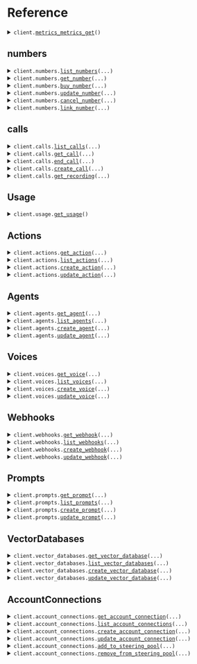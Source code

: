 # Reference
<details><summary><code>client.<a href="src/vocode/client.py">metrics_metrics_get</a>()</code></summary>
<dl>
<dd>

#### 📝 Description

<dl>
<dd>

<dl>
<dd>

Endpoint that serves Prometheus metrics.
</dd>
</dl>
</dd>
</dl>

#### 🔌 Usage

<dl>
<dd>

<dl>
<dd>

```python
from vocode import Vocode

client = Vocode(
    token="YOUR_TOKEN",
)
client.metrics_metrics_get()

```
</dd>
</dl>
</dd>
</dl>

#### ⚙️ Parameters

<dl>
<dd>

<dl>
<dd>

**request_options:** `typing.Optional[RequestOptions]` — Request-specific configuration.
    
</dd>
</dl>
</dd>
</dl>


</dd>
</dl>
</details>

## numbers
<details><summary><code>client.numbers.<a href="src/vocode/numbers/client.py">list_numbers</a>(...)</code></summary>
<dl>
<dd>

#### 🔌 Usage

<dl>
<dd>

<dl>
<dd>

```python
from vocode import Vocode

client = Vocode(
    token="YOUR_TOKEN",
)
client.numbers.list_numbers()

```
</dd>
</dl>
</dd>
</dl>

#### ⚙️ Parameters

<dl>
<dd>

<dl>
<dd>

**page:** `typing.Optional[int]` 
    
</dd>
</dl>

<dl>
<dd>

**size:** `typing.Optional[int]` 
    
</dd>
</dl>

<dl>
<dd>

**sort_column:** `typing.Optional[str]` 
    
</dd>
</dl>

<dl>
<dd>

**sort_desc:** `typing.Optional[bool]` 
    
</dd>
</dl>

<dl>
<dd>

**request_options:** `typing.Optional[RequestOptions]` — Request-specific configuration.
    
</dd>
</dl>
</dd>
</dl>


</dd>
</dl>
</details>

<details><summary><code>client.numbers.<a href="src/vocode/numbers/client.py">get_number</a>(...)</code></summary>
<dl>
<dd>

#### 🔌 Usage

<dl>
<dd>

<dl>
<dd>

```python
from vocode import Vocode

client = Vocode(
    token="YOUR_TOKEN",
)
client.numbers.get_number(
    phone_number="phone_number",
)

```
</dd>
</dl>
</dd>
</dl>

#### ⚙️ Parameters

<dl>
<dd>

<dl>
<dd>

**phone_number:** `str` 
    
</dd>
</dl>

<dl>
<dd>

**request_options:** `typing.Optional[RequestOptions]` — Request-specific configuration.
    
</dd>
</dl>
</dd>
</dl>


</dd>
</dl>
</details>

<details><summary><code>client.numbers.<a href="src/vocode/numbers/client.py">buy_number</a>(...)</code></summary>
<dl>
<dd>

#### 🔌 Usage

<dl>
<dd>

<dl>
<dd>

```python
from vocode import Vocode

client = Vocode(
    token="YOUR_TOKEN",
)
client.numbers.buy_number()

```
</dd>
</dl>
</dd>
</dl>

#### ⚙️ Parameters

<dl>
<dd>

<dl>
<dd>

**area_code:** `typing.Optional[str]` 
    
</dd>
</dl>

<dl>
<dd>

**telephony_provider:** `typing.Optional[BuyPhoneNumberRequestTelephonyProvider]` 
    
</dd>
</dl>

<dl>
<dd>

**telephony_account_connection:** `typing.Optional[str]` 
    
</dd>
</dl>

<dl>
<dd>

**inbound_agent:** `typing.Optional[BuyPhoneNumberRequestInboundAgent]` 
    
</dd>
</dl>

<dl>
<dd>

**request_options:** `typing.Optional[RequestOptions]` — Request-specific configuration.
    
</dd>
</dl>
</dd>
</dl>


</dd>
</dl>
</details>

<details><summary><code>client.numbers.<a href="src/vocode/numbers/client.py">update_number</a>(...)</code></summary>
<dl>
<dd>

#### 🔌 Usage

<dl>
<dd>

<dl>
<dd>

```python
from vocode import Vocode

client = Vocode(
    token="YOUR_TOKEN",
)
client.numbers.update_number(
    phone_number="phone_number",
)

```
</dd>
</dl>
</dd>
</dl>

#### ⚙️ Parameters

<dl>
<dd>

<dl>
<dd>

**phone_number:** `str` 
    
</dd>
</dl>

<dl>
<dd>

**outbound_only:** `typing.Optional[UpdateNumberRequestOutboundOnly]` 
    
</dd>
</dl>

<dl>
<dd>

**example_context:** `typing.Optional[UpdateNumberRequestExampleContext]` 
    
</dd>
</dl>

<dl>
<dd>

**label:** `typing.Optional[UpdateNumberRequestLabel]` 
    
</dd>
</dl>

<dl>
<dd>

**inbound_agent:** `typing.Optional[UpdateNumberRequestInboundAgent]` 
    
</dd>
</dl>

<dl>
<dd>

**request_options:** `typing.Optional[RequestOptions]` — Request-specific configuration.
    
</dd>
</dl>
</dd>
</dl>


</dd>
</dl>
</details>

<details><summary><code>client.numbers.<a href="src/vocode/numbers/client.py">cancel_number</a>(...)</code></summary>
<dl>
<dd>

#### 🔌 Usage

<dl>
<dd>

<dl>
<dd>

```python
from vocode import Vocode

client = Vocode(
    token="YOUR_TOKEN",
)
client.numbers.cancel_number(
    phone_number="phone_number",
)

```
</dd>
</dl>
</dd>
</dl>

#### ⚙️ Parameters

<dl>
<dd>

<dl>
<dd>

**phone_number:** `str` 
    
</dd>
</dl>

<dl>
<dd>

**request_options:** `typing.Optional[RequestOptions]` — Request-specific configuration.
    
</dd>
</dl>
</dd>
</dl>


</dd>
</dl>
</details>

<details><summary><code>client.numbers.<a href="src/vocode/numbers/client.py">link_number</a>(...)</code></summary>
<dl>
<dd>

#### 🔌 Usage

<dl>
<dd>

<dl>
<dd>

```python
from vocode import Vocode

client = Vocode(
    token="YOUR_TOKEN",
)
client.numbers.link_number(
    phone_number="phone_number",
    telephony_account_connection="telephony_account_connection",
)

```
</dd>
</dl>
</dd>
</dl>

#### ⚙️ Parameters

<dl>
<dd>

<dl>
<dd>

**phone_number:** `str` 
    
</dd>
</dl>

<dl>
<dd>

**telephony_account_connection:** `str` 
    
</dd>
</dl>

<dl>
<dd>

**outbound_only:** `typing.Optional[bool]` 
    
</dd>
</dl>

<dl>
<dd>

**inbound_agent:** `typing.Optional[LinkPhoneNumberRequestInboundAgent]` 
    
</dd>
</dl>

<dl>
<dd>

**request_options:** `typing.Optional[RequestOptions]` — Request-specific configuration.
    
</dd>
</dl>
</dd>
</dl>


</dd>
</dl>
</details>

## calls
<details><summary><code>client.calls.<a href="src/vocode/calls/client.py">list_calls</a>(...)</code></summary>
<dl>
<dd>

#### 🔌 Usage

<dl>
<dd>

<dl>
<dd>

```python
from vocode import Vocode

client = Vocode(
    token="YOUR_TOKEN",
)
client.calls.list_calls()

```
</dd>
</dl>
</dd>
</dl>

#### ⚙️ Parameters

<dl>
<dd>

<dl>
<dd>

**page:** `typing.Optional[int]` 
    
</dd>
</dl>

<dl>
<dd>

**size:** `typing.Optional[int]` 
    
</dd>
</dl>

<dl>
<dd>

**sort_column:** `typing.Optional[str]` 
    
</dd>
</dl>

<dl>
<dd>

**sort_desc:** `typing.Optional[bool]` 
    
</dd>
</dl>

<dl>
<dd>

**request_options:** `typing.Optional[RequestOptions]` — Request-specific configuration.
    
</dd>
</dl>
</dd>
</dl>


</dd>
</dl>
</details>

<details><summary><code>client.calls.<a href="src/vocode/calls/client.py">get_call</a>(...)</code></summary>
<dl>
<dd>

#### 🔌 Usage

<dl>
<dd>

<dl>
<dd>

```python
from vocode import Vocode

client = Vocode(
    token="YOUR_TOKEN",
)
client.calls.get_call(
    id="id",
)

```
</dd>
</dl>
</dd>
</dl>

#### ⚙️ Parameters

<dl>
<dd>

<dl>
<dd>

**id:** `str` 
    
</dd>
</dl>

<dl>
<dd>

**request_options:** `typing.Optional[RequestOptions]` — Request-specific configuration.
    
</dd>
</dl>
</dd>
</dl>


</dd>
</dl>
</details>

<details><summary><code>client.calls.<a href="src/vocode/calls/client.py">end_call</a>(...)</code></summary>
<dl>
<dd>

#### 🔌 Usage

<dl>
<dd>

<dl>
<dd>

```python
from vocode import Vocode

client = Vocode(
    token="YOUR_TOKEN",
)
client.calls.end_call(
    id="id",
)

```
</dd>
</dl>
</dd>
</dl>

#### ⚙️ Parameters

<dl>
<dd>

<dl>
<dd>

**id:** `str` 
    
</dd>
</dl>

<dl>
<dd>

**request_options:** `typing.Optional[RequestOptions]` — Request-specific configuration.
    
</dd>
</dl>
</dd>
</dl>


</dd>
</dl>
</details>

<details><summary><code>client.calls.<a href="src/vocode/calls/client.py">create_call</a>(...)</code></summary>
<dl>
<dd>

#### 🔌 Usage

<dl>
<dd>

<dl>
<dd>

```python
from vocode import Vocode

client = Vocode(
    token="YOUR_TOKEN",
)
client.calls.create_call(
    from_number="from_number",
    to_number="to_number",
    agent="agent",
)

```
</dd>
</dl>
</dd>
</dl>

#### ⚙️ Parameters

<dl>
<dd>

<dl>
<dd>

**from_number:** `str` 
    
</dd>
</dl>

<dl>
<dd>

**to_number:** `str` 
    
</dd>
</dl>

<dl>
<dd>

**agent:** `CreateCallRequestAgent` 
    
</dd>
</dl>

<dl>
<dd>

**on_no_human_answer:** `typing.Optional[CreateCallRequestOnNoHumanAnswer]` 
    
</dd>
</dl>

<dl>
<dd>

**run_do_not_call_detection:** `typing.Optional[bool]` 
    
</dd>
</dl>

<dl>
<dd>

**hipaa_compliant:** `typing.Optional[bool]` 
    
</dd>
</dl>

<dl>
<dd>

**context:** `typing.Optional[typing.Dict[str, typing.Optional[str]]]` 
    
</dd>
</dl>

<dl>
<dd>

**telephony_params:** `typing.Optional[typing.Dict[str, typing.Optional[str]]]` 
    
</dd>
</dl>

<dl>
<dd>

**request_options:** `typing.Optional[RequestOptions]` — Request-specific configuration.
    
</dd>
</dl>
</dd>
</dl>


</dd>
</dl>
</details>

<details><summary><code>client.calls.<a href="src/vocode/calls/client.py">get_recording</a>(...)</code></summary>
<dl>
<dd>

#### 🔌 Usage

<dl>
<dd>

<dl>
<dd>

```python
from vocode import Vocode

client = Vocode(
    token="YOUR_TOKEN",
)
client.calls.get_recording(
    id="string",
)

```
</dd>
</dl>
</dd>
</dl>

#### ⚙️ Parameters

<dl>
<dd>

<dl>
<dd>

**id:** `str` 
    
</dd>
</dl>

<dl>
<dd>

**request_options:** `typing.Optional[RequestOptions]` — Request-specific configuration.
    
</dd>
</dl>
</dd>
</dl>


</dd>
</dl>
</details>

## Usage
<details><summary><code>client.usage.<a href="src/vocode/usage/client.py">get_usage</a>()</code></summary>
<dl>
<dd>

#### 🔌 Usage

<dl>
<dd>

<dl>
<dd>

```python
from vocode import Vocode

client = Vocode(
    token="YOUR_TOKEN",
)
client.usage.get_usage()

```
</dd>
</dl>
</dd>
</dl>

#### ⚙️ Parameters

<dl>
<dd>

<dl>
<dd>

**request_options:** `typing.Optional[RequestOptions]` — Request-specific configuration.
    
</dd>
</dl>
</dd>
</dl>


</dd>
</dl>
</details>

## Actions
<details><summary><code>client.actions.<a href="src/vocode/actions/client.py">get_action</a>(...)</code></summary>
<dl>
<dd>

#### 🔌 Usage

<dl>
<dd>

<dl>
<dd>

```python
from vocode import Vocode

client = Vocode(
    token="YOUR_TOKEN",
)
client.actions.get_action(
    id="id",
)

```
</dd>
</dl>
</dd>
</dl>

#### ⚙️ Parameters

<dl>
<dd>

<dl>
<dd>

**id:** `str` 
    
</dd>
</dl>

<dl>
<dd>

**request_options:** `typing.Optional[RequestOptions]` — Request-specific configuration.
    
</dd>
</dl>
</dd>
</dl>


</dd>
</dl>
</details>

<details><summary><code>client.actions.<a href="src/vocode/actions/client.py">list_actions</a>(...)</code></summary>
<dl>
<dd>

#### 🔌 Usage

<dl>
<dd>

<dl>
<dd>

```python
from vocode import Vocode

client = Vocode(
    token="YOUR_TOKEN",
)
client.actions.list_actions()

```
</dd>
</dl>
</dd>
</dl>

#### ⚙️ Parameters

<dl>
<dd>

<dl>
<dd>

**page:** `typing.Optional[int]` 
    
</dd>
</dl>

<dl>
<dd>

**size:** `typing.Optional[int]` 
    
</dd>
</dl>

<dl>
<dd>

**sort_column:** `typing.Optional[str]` 
    
</dd>
</dl>

<dl>
<dd>

**sort_desc:** `typing.Optional[bool]` 
    
</dd>
</dl>

<dl>
<dd>

**request_options:** `typing.Optional[RequestOptions]` — Request-specific configuration.
    
</dd>
</dl>
</dd>
</dl>


</dd>
</dl>
</details>

<details><summary><code>client.actions.<a href="src/vocode/actions/client.py">create_action</a>(...)</code></summary>
<dl>
<dd>

#### 🔌 Usage

<dl>
<dd>

<dl>
<dd>

```python
from vocode import AddToConferenceActionParams, AddToConferenceConfig, Vocode

client = Vocode(
    token="YOUR_TOKEN",
)
client.actions.create_action(
    request=AddToConferenceActionParams(
        config=AddToConferenceConfig(
            phone_number="phone_number",
        ),
    ),
)

```
</dd>
</dl>
</dd>
</dl>

#### ⚙️ Parameters

<dl>
<dd>

<dl>
<dd>

**request:** `ActionParamsRequest` 
    
</dd>
</dl>

<dl>
<dd>

**request_options:** `typing.Optional[RequestOptions]` — Request-specific configuration.
    
</dd>
</dl>
</dd>
</dl>


</dd>
</dl>
</details>

<details><summary><code>client.actions.<a href="src/vocode/actions/client.py">update_action</a>(...)</code></summary>
<dl>
<dd>

#### 🔌 Usage

<dl>
<dd>

<dl>
<dd>

```python
from vocode import AddToConferenceActionUpdateParams, Vocode

client = Vocode(
    token="YOUR_TOKEN",
)
client.actions.update_action(
    id="id",
    request=AddToConferenceActionUpdateParams(),
)

```
</dd>
</dl>
</dd>
</dl>

#### ⚙️ Parameters

<dl>
<dd>

<dl>
<dd>

**id:** `str` 
    
</dd>
</dl>

<dl>
<dd>

**request:** `ActionUpdateParamsRequest` 
    
</dd>
</dl>

<dl>
<dd>

**request_options:** `typing.Optional[RequestOptions]` — Request-specific configuration.
    
</dd>
</dl>
</dd>
</dl>


</dd>
</dl>
</details>

## Agents
<details><summary><code>client.agents.<a href="src/vocode/agents/client.py">get_agent</a>(...)</code></summary>
<dl>
<dd>

#### 🔌 Usage

<dl>
<dd>

<dl>
<dd>

```python
from vocode import Vocode

client = Vocode(
    token="YOUR_TOKEN",
)
client.agents.get_agent(
    id="id",
)

```
</dd>
</dl>
</dd>
</dl>

#### ⚙️ Parameters

<dl>
<dd>

<dl>
<dd>

**id:** `str` 
    
</dd>
</dl>

<dl>
<dd>

**request_options:** `typing.Optional[RequestOptions]` — Request-specific configuration.
    
</dd>
</dl>
</dd>
</dl>


</dd>
</dl>
</details>

<details><summary><code>client.agents.<a href="src/vocode/agents/client.py">list_agents</a>(...)</code></summary>
<dl>
<dd>

#### 🔌 Usage

<dl>
<dd>

<dl>
<dd>

```python
from vocode import Vocode

client = Vocode(
    token="YOUR_TOKEN",
)
client.agents.list_agents()

```
</dd>
</dl>
</dd>
</dl>

#### ⚙️ Parameters

<dl>
<dd>

<dl>
<dd>

**page:** `typing.Optional[int]` 
    
</dd>
</dl>

<dl>
<dd>

**size:** `typing.Optional[int]` 
    
</dd>
</dl>

<dl>
<dd>

**sort_column:** `typing.Optional[str]` 
    
</dd>
</dl>

<dl>
<dd>

**sort_desc:** `typing.Optional[bool]` 
    
</dd>
</dl>

<dl>
<dd>

**request_options:** `typing.Optional[RequestOptions]` — Request-specific configuration.
    
</dd>
</dl>
</dd>
</dl>


</dd>
</dl>
</details>

<details><summary><code>client.agents.<a href="src/vocode/agents/client.py">create_agent</a>(...)</code></summary>
<dl>
<dd>

#### 🔌 Usage

<dl>
<dd>

<dl>
<dd>

```python
from vocode import Vocode

client = Vocode(
    token="YOUR_TOKEN",
)
client.agents.create_agent(
    prompt="prompt",
    voice="voice",
)

```
</dd>
</dl>
</dd>
</dl>

#### ⚙️ Parameters

<dl>
<dd>

<dl>
<dd>

**prompt:** `AgentParamsPrompt` 
    
</dd>
</dl>

<dl>
<dd>

**voice:** `AgentParamsVoice` 
    
</dd>
</dl>

<dl>
<dd>

**name:** `typing.Optional[str]` 
    
</dd>
</dl>

<dl>
<dd>

**language:** `typing.Optional[Language]` 
    
</dd>
</dl>

<dl>
<dd>

**actions:** `typing.Optional[typing.Sequence[AgentParamsActionsItem]]` 
    
</dd>
</dl>

<dl>
<dd>

**initial_message:** `typing.Optional[str]` 
    
</dd>
</dl>

<dl>
<dd>

**webhook:** `typing.Optional[AgentParamsWebhook]` 
    
</dd>
</dl>

<dl>
<dd>

**vector_database:** `typing.Optional[AgentParamsVectorDatabase]` 
    
</dd>
</dl>

<dl>
<dd>

**interrupt_sensitivity:** `typing.Optional[InterruptSensitivity]` 
    
</dd>
</dl>

<dl>
<dd>

**context_endpoint:** `typing.Optional[str]` 
    
</dd>
</dl>

<dl>
<dd>

**noise_suppression:** `typing.Optional[bool]` 
    
</dd>
</dl>

<dl>
<dd>

**endpointing_sensitivity:** `typing.Optional[AgentParamsEndpointingSensitivity]` 
    
</dd>
</dl>

<dl>
<dd>

**ivr_navigation_mode:** `typing.Optional[AgentParamsIvrNavigationMode]` 
    
</dd>
</dl>

<dl>
<dd>

**conversation_speed:** `typing.Optional[float]` 
    
</dd>
</dl>

<dl>
<dd>

**initial_message_delay:** `typing.Optional[float]` 
    
</dd>
</dl>

<dl>
<dd>

**openai_model_name_override:** `typing.Optional[str]` 
    
</dd>
</dl>

<dl>
<dd>

**ask_if_human_present_on_idle:** `typing.Optional[bool]` 
    
</dd>
</dl>

<dl>
<dd>

**openai_account_connection:** `typing.Optional[AgentParamsOpenaiAccountConnection]` 
    
</dd>
</dl>

<dl>
<dd>

**run_do_not_call_detection:** `typing.Optional[bool]` 
    
</dd>
</dl>

<dl>
<dd>

**llm_fallback:** `typing.Optional[InternalLlmFallback]` 
    
</dd>
</dl>

<dl>
<dd>

**deepgram_keywords:** `typing.Optional[
    typing.Dict[str, typing.Optional[AgentParamsDeepgramKeywordsValue]]
]` 
    
</dd>
</dl>

<dl>
<dd>

**idle_time_seconds:** `typing.Optional[int]` 
    
</dd>
</dl>

<dl>
<dd>

**llm_temperature:** `typing.Optional[float]` 
    
</dd>
</dl>

<dl>
<dd>

**request_options:** `typing.Optional[RequestOptions]` — Request-specific configuration.
    
</dd>
</dl>
</dd>
</dl>


</dd>
</dl>
</details>

<details><summary><code>client.agents.<a href="src/vocode/agents/client.py">update_agent</a>(...)</code></summary>
<dl>
<dd>

#### 🔌 Usage

<dl>
<dd>

<dl>
<dd>

```python
from vocode import Vocode

client = Vocode(
    token="YOUR_TOKEN",
)
client.agents.update_agent(
    id="id",
)

```
</dd>
</dl>
</dd>
</dl>

#### ⚙️ Parameters

<dl>
<dd>

<dl>
<dd>

**id:** `str` 
    
</dd>
</dl>

<dl>
<dd>

**name:** `typing.Optional[AgentUpdateParamsName]` 
    
</dd>
</dl>

<dl>
<dd>

**prompt:** `typing.Optional[AgentUpdateParamsPrompt]` 
    
</dd>
</dl>

<dl>
<dd>

**language:** `typing.Optional[AgentUpdateParamsLanguage]` 
    
</dd>
</dl>

<dl>
<dd>

**actions:** `typing.Optional[AgentUpdateParamsActions]` 
    
</dd>
</dl>

<dl>
<dd>

**voice:** `typing.Optional[AgentUpdateParamsVoice]` 
    
</dd>
</dl>

<dl>
<dd>

**initial_message:** `typing.Optional[AgentUpdateParamsInitialMessage]` 
    
</dd>
</dl>

<dl>
<dd>

**webhook:** `typing.Optional[AgentUpdateParamsWebhook]` 
    
</dd>
</dl>

<dl>
<dd>

**vector_database:** `typing.Optional[AgentUpdateParamsVectorDatabase]` 
    
</dd>
</dl>

<dl>
<dd>

**interrupt_sensitivity:** `typing.Optional[AgentUpdateParamsInterruptSensitivity]` 
    
</dd>
</dl>

<dl>
<dd>

**context_endpoint:** `typing.Optional[AgentUpdateParamsContextEndpoint]` 
    
</dd>
</dl>

<dl>
<dd>

**noise_suppression:** `typing.Optional[AgentUpdateParamsNoiseSuppression]` 
    
</dd>
</dl>

<dl>
<dd>

**endpointing_sensitivity:** `typing.Optional[AgentUpdateParamsEndpointingSensitivity]` 
    
</dd>
</dl>

<dl>
<dd>

**ivr_navigation_mode:** `typing.Optional[AgentUpdateParamsIvrNavigationMode]` 
    
</dd>
</dl>

<dl>
<dd>

**conversation_speed:** `typing.Optional[AgentUpdateParamsConversationSpeed]` 
    
</dd>
</dl>

<dl>
<dd>

**initial_message_delay:** `typing.Optional[AgentUpdateParamsInitialMessageDelay]` 
    
</dd>
</dl>

<dl>
<dd>

**openai_model_name_override:** `typing.Optional[AgentUpdateParamsOpenaiModelNameOverride]` 
    
</dd>
</dl>

<dl>
<dd>

**ask_if_human_present_on_idle:** `typing.Optional[AgentUpdateParamsAskIfHumanPresentOnIdle]` 
    
</dd>
</dl>

<dl>
<dd>

**openai_account_connection:** `typing.Optional[AgentUpdateParamsOpenaiAccountConnection]` 
    
</dd>
</dl>

<dl>
<dd>

**run_do_not_call_detection:** `typing.Optional[AgentUpdateParamsRunDoNotCallDetection]` 
    
</dd>
</dl>

<dl>
<dd>

**llm_fallback:** `typing.Optional[AgentUpdateParamsLlmFallback]` 
    
</dd>
</dl>

<dl>
<dd>

**deepgram_keywords:** `typing.Optional[AgentUpdateParamsDeepgramKeywords]` 
    
</dd>
</dl>

<dl>
<dd>

**idle_time_seconds:** `typing.Optional[AgentUpdateParamsIdleTimeSeconds]` 
    
</dd>
</dl>

<dl>
<dd>

**request_options:** `typing.Optional[RequestOptions]` — Request-specific configuration.
    
</dd>
</dl>
</dd>
</dl>


</dd>
</dl>
</details>

## Voices
<details><summary><code>client.voices.<a href="src/vocode/voices/client.py">get_voice</a>(...)</code></summary>
<dl>
<dd>

#### 🔌 Usage

<dl>
<dd>

<dl>
<dd>

```python
from vocode import Vocode

client = Vocode(
    token="YOUR_TOKEN",
)
client.voices.get_voice(
    id="id",
)

```
</dd>
</dl>
</dd>
</dl>

#### ⚙️ Parameters

<dl>
<dd>

<dl>
<dd>

**id:** `str` 
    
</dd>
</dl>

<dl>
<dd>

**request_options:** `typing.Optional[RequestOptions]` — Request-specific configuration.
    
</dd>
</dl>
</dd>
</dl>


</dd>
</dl>
</details>

<details><summary><code>client.voices.<a href="src/vocode/voices/client.py">list_voices</a>(...)</code></summary>
<dl>
<dd>

#### 🔌 Usage

<dl>
<dd>

<dl>
<dd>

```python
from vocode import Vocode

client = Vocode(
    token="YOUR_TOKEN",
)
client.voices.list_voices()

```
</dd>
</dl>
</dd>
</dl>

#### ⚙️ Parameters

<dl>
<dd>

<dl>
<dd>

**page:** `typing.Optional[int]` 
    
</dd>
</dl>

<dl>
<dd>

**size:** `typing.Optional[int]` 
    
</dd>
</dl>

<dl>
<dd>

**sort_column:** `typing.Optional[str]` 
    
</dd>
</dl>

<dl>
<dd>

**sort_desc:** `typing.Optional[bool]` 
    
</dd>
</dl>

<dl>
<dd>

**request_options:** `typing.Optional[RequestOptions]` — Request-specific configuration.
    
</dd>
</dl>
</dd>
</dl>


</dd>
</dl>
</details>

<details><summary><code>client.voices.<a href="src/vocode/voices/client.py">create_voice</a>(...)</code></summary>
<dl>
<dd>

#### 🔌 Usage

<dl>
<dd>

<dl>
<dd>

```python
from vocode import AzureVoiceParams, Vocode

client = Vocode(
    token="YOUR_TOKEN",
)
client.voices.create_voice(
    request=AzureVoiceParams(
        voice_name="voice_name",
    ),
)

```
</dd>
</dl>
</dd>
</dl>

#### ⚙️ Parameters

<dl>
<dd>

<dl>
<dd>

**request:** `VoiceParamsRequest` 
    
</dd>
</dl>

<dl>
<dd>

**request_options:** `typing.Optional[RequestOptions]` — Request-specific configuration.
    
</dd>
</dl>
</dd>
</dl>


</dd>
</dl>
</details>

<details><summary><code>client.voices.<a href="src/vocode/voices/client.py">update_voice</a>(...)</code></summary>
<dl>
<dd>

#### 🔌 Usage

<dl>
<dd>

<dl>
<dd>

```python
from vocode import AzureVoiceUpdateParams, Vocode

client = Vocode(
    token="YOUR_TOKEN",
)
client.voices.update_voice(
    id="id",
    request=AzureVoiceUpdateParams(),
)

```
</dd>
</dl>
</dd>
</dl>

#### ⚙️ Parameters

<dl>
<dd>

<dl>
<dd>

**id:** `str` 
    
</dd>
</dl>

<dl>
<dd>

**request:** `VoiceUpdateParamsRequest` 
    
</dd>
</dl>

<dl>
<dd>

**request_options:** `typing.Optional[RequestOptions]` — Request-specific configuration.
    
</dd>
</dl>
</dd>
</dl>


</dd>
</dl>
</details>

## Webhooks
<details><summary><code>client.webhooks.<a href="src/vocode/webhooks/client.py">get_webhook</a>(...)</code></summary>
<dl>
<dd>

#### 🔌 Usage

<dl>
<dd>

<dl>
<dd>

```python
from vocode import Vocode

client = Vocode(
    token="YOUR_TOKEN",
)
client.webhooks.get_webhook(
    id="id",
)

```
</dd>
</dl>
</dd>
</dl>

#### ⚙️ Parameters

<dl>
<dd>

<dl>
<dd>

**id:** `str` 
    
</dd>
</dl>

<dl>
<dd>

**request_options:** `typing.Optional[RequestOptions]` — Request-specific configuration.
    
</dd>
</dl>
</dd>
</dl>


</dd>
</dl>
</details>

<details><summary><code>client.webhooks.<a href="src/vocode/webhooks/client.py">list_webhooks</a>(...)</code></summary>
<dl>
<dd>

#### 🔌 Usage

<dl>
<dd>

<dl>
<dd>

```python
from vocode import Vocode

client = Vocode(
    token="YOUR_TOKEN",
)
client.webhooks.list_webhooks()

```
</dd>
</dl>
</dd>
</dl>

#### ⚙️ Parameters

<dl>
<dd>

<dl>
<dd>

**page:** `typing.Optional[int]` 
    
</dd>
</dl>

<dl>
<dd>

**size:** `typing.Optional[int]` 
    
</dd>
</dl>

<dl>
<dd>

**sort_column:** `typing.Optional[str]` 
    
</dd>
</dl>

<dl>
<dd>

**sort_desc:** `typing.Optional[bool]` 
    
</dd>
</dl>

<dl>
<dd>

**request_options:** `typing.Optional[RequestOptions]` — Request-specific configuration.
    
</dd>
</dl>
</dd>
</dl>


</dd>
</dl>
</details>

<details><summary><code>client.webhooks.<a href="src/vocode/webhooks/client.py">create_webhook</a>(...)</code></summary>
<dl>
<dd>

#### 🔌 Usage

<dl>
<dd>

<dl>
<dd>

```python
from vocode import Vocode

client = Vocode(
    token="YOUR_TOKEN",
)
client.webhooks.create_webhook(
    subscriptions=["event_message"],
    url="url",
)

```
</dd>
</dl>
</dd>
</dl>

#### ⚙️ Parameters

<dl>
<dd>

<dl>
<dd>

**subscriptions:** `typing.Sequence[EventType]` 
    
</dd>
</dl>

<dl>
<dd>

**url:** `str` 
    
</dd>
</dl>

<dl>
<dd>

**method:** `typing.Optional[HttpMethod]` 
    
</dd>
</dl>

<dl>
<dd>

**request_options:** `typing.Optional[RequestOptions]` — Request-specific configuration.
    
</dd>
</dl>
</dd>
</dl>


</dd>
</dl>
</details>

<details><summary><code>client.webhooks.<a href="src/vocode/webhooks/client.py">update_webhook</a>(...)</code></summary>
<dl>
<dd>

#### 🔌 Usage

<dl>
<dd>

<dl>
<dd>

```python
from vocode import Vocode

client = Vocode(
    token="YOUR_TOKEN",
)
client.webhooks.update_webhook(
    id="id",
)

```
</dd>
</dl>
</dd>
</dl>

#### ⚙️ Parameters

<dl>
<dd>

<dl>
<dd>

**id:** `str` 
    
</dd>
</dl>

<dl>
<dd>

**subscriptions:** `typing.Optional[WebhookUpdateParamsSubscriptions]` 
    
</dd>
</dl>

<dl>
<dd>

**url:** `typing.Optional[WebhookUpdateParamsUrl]` 
    
</dd>
</dl>

<dl>
<dd>

**method:** `typing.Optional[WebhookUpdateParamsMethod]` 
    
</dd>
</dl>

<dl>
<dd>

**request_options:** `typing.Optional[RequestOptions]` — Request-specific configuration.
    
</dd>
</dl>
</dd>
</dl>


</dd>
</dl>
</details>

## Prompts
<details><summary><code>client.prompts.<a href="src/vocode/prompts/client.py">get_prompt</a>(...)</code></summary>
<dl>
<dd>

#### 🔌 Usage

<dl>
<dd>

<dl>
<dd>

```python
from vocode import Vocode

client = Vocode(
    token="YOUR_TOKEN",
)
client.prompts.get_prompt(
    id="id",
)

```
</dd>
</dl>
</dd>
</dl>

#### ⚙️ Parameters

<dl>
<dd>

<dl>
<dd>

**id:** `str` 
    
</dd>
</dl>

<dl>
<dd>

**request_options:** `typing.Optional[RequestOptions]` — Request-specific configuration.
    
</dd>
</dl>
</dd>
</dl>


</dd>
</dl>
</details>

<details><summary><code>client.prompts.<a href="src/vocode/prompts/client.py">list_prompts</a>(...)</code></summary>
<dl>
<dd>

#### 🔌 Usage

<dl>
<dd>

<dl>
<dd>

```python
from vocode import Vocode

client = Vocode(
    token="YOUR_TOKEN",
)
client.prompts.list_prompts()

```
</dd>
</dl>
</dd>
</dl>

#### ⚙️ Parameters

<dl>
<dd>

<dl>
<dd>

**page:** `typing.Optional[int]` 
    
</dd>
</dl>

<dl>
<dd>

**size:** `typing.Optional[int]` 
    
</dd>
</dl>

<dl>
<dd>

**sort_column:** `typing.Optional[str]` 
    
</dd>
</dl>

<dl>
<dd>

**sort_desc:** `typing.Optional[bool]` 
    
</dd>
</dl>

<dl>
<dd>

**request_options:** `typing.Optional[RequestOptions]` — Request-specific configuration.
    
</dd>
</dl>
</dd>
</dl>


</dd>
</dl>
</details>

<details><summary><code>client.prompts.<a href="src/vocode/prompts/client.py">create_prompt</a>(...)</code></summary>
<dl>
<dd>

#### 🔌 Usage

<dl>
<dd>

<dl>
<dd>

```python
from vocode import Vocode

client = Vocode(
    token="YOUR_TOKEN",
)
client.prompts.create_prompt()

```
</dd>
</dl>
</dd>
</dl>

#### ⚙️ Parameters

<dl>
<dd>

<dl>
<dd>

**content:** `typing.Optional[str]` 
    
</dd>
</dl>

<dl>
<dd>

**collect_fields:** `typing.Optional[typing.Sequence[CollectField]]` 
    
</dd>
</dl>

<dl>
<dd>

**context_endpoint:** `typing.Optional[str]` 
    
</dd>
</dl>

<dl>
<dd>

**prompt_template:** `typing.Optional[PromptParamsPromptTemplate]` 
    
</dd>
</dl>

<dl>
<dd>

**request_options:** `typing.Optional[RequestOptions]` — Request-specific configuration.
    
</dd>
</dl>
</dd>
</dl>


</dd>
</dl>
</details>

<details><summary><code>client.prompts.<a href="src/vocode/prompts/client.py">update_prompt</a>(...)</code></summary>
<dl>
<dd>

#### 🔌 Usage

<dl>
<dd>

<dl>
<dd>

```python
from vocode import Vocode

client = Vocode(
    token="YOUR_TOKEN",
)
client.prompts.update_prompt(
    id="id",
)

```
</dd>
</dl>
</dd>
</dl>

#### ⚙️ Parameters

<dl>
<dd>

<dl>
<dd>

**id:** `str` 
    
</dd>
</dl>

<dl>
<dd>

**content:** `typing.Optional[PromptUpdateParamsContent]` 
    
</dd>
</dl>

<dl>
<dd>

**collect_fields:** `typing.Optional[PromptUpdateParamsCollectFields]` 
    
</dd>
</dl>

<dl>
<dd>

**context_endpoint:** `typing.Optional[PromptUpdateParamsContextEndpoint]` 
    
</dd>
</dl>

<dl>
<dd>

**prompt_template:** `typing.Optional[PromptUpdateParamsPromptTemplate]` 
    
</dd>
</dl>

<dl>
<dd>

**request_options:** `typing.Optional[RequestOptions]` — Request-specific configuration.
    
</dd>
</dl>
</dd>
</dl>


</dd>
</dl>
</details>

## VectorDatabases
<details><summary><code>client.vector_databases.<a href="src/vocode/vector_databases/client.py">get_vector_database</a>(...)</code></summary>
<dl>
<dd>

#### 🔌 Usage

<dl>
<dd>

<dl>
<dd>

```python
from vocode import Vocode

client = Vocode(
    token="YOUR_TOKEN",
)
client.vector_databases.get_vector_database(
    id="id",
)

```
</dd>
</dl>
</dd>
</dl>

#### ⚙️ Parameters

<dl>
<dd>

<dl>
<dd>

**id:** `str` 
    
</dd>
</dl>

<dl>
<dd>

**request_options:** `typing.Optional[RequestOptions]` — Request-specific configuration.
    
</dd>
</dl>
</dd>
</dl>


</dd>
</dl>
</details>

<details><summary><code>client.vector_databases.<a href="src/vocode/vector_databases/client.py">list_vector_databases</a>(...)</code></summary>
<dl>
<dd>

#### 🔌 Usage

<dl>
<dd>

<dl>
<dd>

```python
from vocode import Vocode

client = Vocode(
    token="YOUR_TOKEN",
)
client.vector_databases.list_vector_databases()

```
</dd>
</dl>
</dd>
</dl>

#### ⚙️ Parameters

<dl>
<dd>

<dl>
<dd>

**page:** `typing.Optional[int]` 
    
</dd>
</dl>

<dl>
<dd>

**size:** `typing.Optional[int]` 
    
</dd>
</dl>

<dl>
<dd>

**sort_column:** `typing.Optional[str]` 
    
</dd>
</dl>

<dl>
<dd>

**sort_desc:** `typing.Optional[bool]` 
    
</dd>
</dl>

<dl>
<dd>

**request_options:** `typing.Optional[RequestOptions]` — Request-specific configuration.
    
</dd>
</dl>
</dd>
</dl>


</dd>
</dl>
</details>

<details><summary><code>client.vector_databases.<a href="src/vocode/vector_databases/client.py">create_vector_database</a>(...)</code></summary>
<dl>
<dd>

#### 🔌 Usage

<dl>
<dd>

<dl>
<dd>

```python
from vocode import Vocode

client = Vocode(
    token="YOUR_TOKEN",
)
client.vector_databases.create_vector_database(
    index="index",
    api_key="api_key",
    api_environment="api_environment",
)

```
</dd>
</dl>
</dd>
</dl>

#### ⚙️ Parameters

<dl>
<dd>

<dl>
<dd>

**index:** `str` 
    
</dd>
</dl>

<dl>
<dd>

**api_key:** `str` 
    
</dd>
</dl>

<dl>
<dd>

**api_environment:** `str` 
    
</dd>
</dl>

<dl>
<dd>

**request_options:** `typing.Optional[RequestOptions]` — Request-specific configuration.
    
</dd>
</dl>
</dd>
</dl>


</dd>
</dl>
</details>

<details><summary><code>client.vector_databases.<a href="src/vocode/vector_databases/client.py">update_vector_database</a>(...)</code></summary>
<dl>
<dd>

#### 🔌 Usage

<dl>
<dd>

<dl>
<dd>

```python
from vocode import Vocode

client = Vocode(
    token="YOUR_TOKEN",
)
client.vector_databases.update_vector_database(
    id="id",
)

```
</dd>
</dl>
</dd>
</dl>

#### ⚙️ Parameters

<dl>
<dd>

<dl>
<dd>

**id:** `str` 
    
</dd>
</dl>

<dl>
<dd>

**index:** `typing.Optional[PineconeVectorDatabaseUpdateParamsIndex]` 
    
</dd>
</dl>

<dl>
<dd>

**api_key:** `typing.Optional[PineconeVectorDatabaseUpdateParamsApiKey]` 
    
</dd>
</dl>

<dl>
<dd>

**api_environment:** `typing.Optional[PineconeVectorDatabaseUpdateParamsApiEnvironment]` 
    
</dd>
</dl>

<dl>
<dd>

**request_options:** `typing.Optional[RequestOptions]` — Request-specific configuration.
    
</dd>
</dl>
</dd>
</dl>


</dd>
</dl>
</details>

## AccountConnections
<details><summary><code>client.account_connections.<a href="src/vocode/account_connections/client.py">get_account_connection</a>(...)</code></summary>
<dl>
<dd>

#### 🔌 Usage

<dl>
<dd>

<dl>
<dd>

```python
from vocode import Vocode

client = Vocode(
    token="YOUR_TOKEN",
)
client.account_connections.get_account_connection(
    id="id",
)

```
</dd>
</dl>
</dd>
</dl>

#### ⚙️ Parameters

<dl>
<dd>

<dl>
<dd>

**id:** `str` 
    
</dd>
</dl>

<dl>
<dd>

**request_options:** `typing.Optional[RequestOptions]` — Request-specific configuration.
    
</dd>
</dl>
</dd>
</dl>


</dd>
</dl>
</details>

<details><summary><code>client.account_connections.<a href="src/vocode/account_connections/client.py">list_account_connections</a>(...)</code></summary>
<dl>
<dd>

#### 🔌 Usage

<dl>
<dd>

<dl>
<dd>

```python
from vocode import Vocode

client = Vocode(
    token="YOUR_TOKEN",
)
client.account_connections.list_account_connections()

```
</dd>
</dl>
</dd>
</dl>

#### ⚙️ Parameters

<dl>
<dd>

<dl>
<dd>

**page:** `typing.Optional[int]` 
    
</dd>
</dl>

<dl>
<dd>

**size:** `typing.Optional[int]` 
    
</dd>
</dl>

<dl>
<dd>

**sort_column:** `typing.Optional[str]` 
    
</dd>
</dl>

<dl>
<dd>

**sort_desc:** `typing.Optional[bool]` 
    
</dd>
</dl>

<dl>
<dd>

**request_options:** `typing.Optional[RequestOptions]` — Request-specific configuration.
    
</dd>
</dl>
</dd>
</dl>


</dd>
</dl>
</details>

<details><summary><code>client.account_connections.<a href="src/vocode/account_connections/client.py">create_account_connection</a>(...)</code></summary>
<dl>
<dd>

#### 🔌 Usage

<dl>
<dd>

<dl>
<dd>

```python
from vocode import OpenAiAccountConnectionParams, OpenAiCredentials, Vocode

client = Vocode(
    token="YOUR_TOKEN",
)
client.account_connections.create_account_connection(
    request=OpenAiAccountConnectionParams(
        credentials=OpenAiCredentials(
            openai_api_key="openai_api_key",
        ),
    ),
)

```
</dd>
</dl>
</dd>
</dl>

#### ⚙️ Parameters

<dl>
<dd>

<dl>
<dd>

**request:** `AccountConnectionParamsRequest` 
    
</dd>
</dl>

<dl>
<dd>

**request_options:** `typing.Optional[RequestOptions]` — Request-specific configuration.
    
</dd>
</dl>
</dd>
</dl>


</dd>
</dl>
</details>

<details><summary><code>client.account_connections.<a href="src/vocode/account_connections/client.py">update_account_connection</a>(...)</code></summary>
<dl>
<dd>

#### 🔌 Usage

<dl>
<dd>

<dl>
<dd>

```python
from vocode import OpenAiAccountConnectionUpdateParams, Vocode

client = Vocode(
    token="YOUR_TOKEN",
)
client.account_connections.update_account_connection(
    id="id",
    request=OpenAiAccountConnectionUpdateParams(),
)

```
</dd>
</dl>
</dd>
</dl>

#### ⚙️ Parameters

<dl>
<dd>

<dl>
<dd>

**id:** `str` 
    
</dd>
</dl>

<dl>
<dd>

**request:** `AccountConnectionUpdateParamsRequest` 
    
</dd>
</dl>

<dl>
<dd>

**request_options:** `typing.Optional[RequestOptions]` — Request-specific configuration.
    
</dd>
</dl>
</dd>
</dl>


</dd>
</dl>
</details>

<details><summary><code>client.account_connections.<a href="src/vocode/account_connections/client.py">add_to_steering_pool</a>(...)</code></summary>
<dl>
<dd>

#### 🔌 Usage

<dl>
<dd>

<dl>
<dd>

```python
from vocode import Vocode

client = Vocode(
    token="YOUR_TOKEN",
)
client.account_connections.add_to_steering_pool(
    id="id",
)

```
</dd>
</dl>
</dd>
</dl>

#### ⚙️ Parameters

<dl>
<dd>

<dl>
<dd>

**id:** `str` 
    
</dd>
</dl>

<dl>
<dd>

**request:** `typing.Optional[AddToSteeringPoolBody]` 
    
</dd>
</dl>

<dl>
<dd>

**request_options:** `typing.Optional[RequestOptions]` — Request-specific configuration.
    
</dd>
</dl>
</dd>
</dl>


</dd>
</dl>
</details>

<details><summary><code>client.account_connections.<a href="src/vocode/account_connections/client.py">remove_from_steering_pool</a>(...)</code></summary>
<dl>
<dd>

#### 🔌 Usage

<dl>
<dd>

<dl>
<dd>

```python
from vocode import Vocode

client = Vocode(
    token="YOUR_TOKEN",
)
client.account_connections.remove_from_steering_pool(
    id="id",
    phone_number="phone_number",
)

```
</dd>
</dl>
</dd>
</dl>

#### ⚙️ Parameters

<dl>
<dd>

<dl>
<dd>

**id:** `str` 
    
</dd>
</dl>

<dl>
<dd>

**phone_number:** `str` 
    
</dd>
</dl>

<dl>
<dd>

**request_options:** `typing.Optional[RequestOptions]` — Request-specific configuration.
    
</dd>
</dl>
</dd>
</dl>


</dd>
</dl>
</details>

